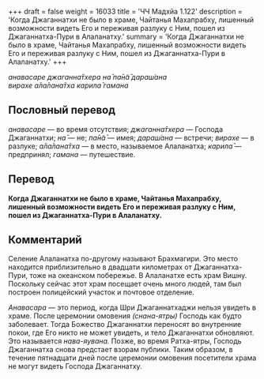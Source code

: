 +++
draft = false
weight = 16033
title = 'ЧЧ Мадхйа 1.122'
description = 'Когда Джаганнатхи не было в храме, Чайтанья Махапрабху, лишенный возможности видеть Его и переживая разлуку с Ним, пошел из Джаганнатха-Пури в Алаланатху.'
summary = 'Когда Джаганнатхи не было в храме, Чайтанья Махапрабху, лишенный возможности видеть Его и переживая разлуку с Ним, пошел из Джаганнатха-Пури в Алаланатху.'
+++

_анавасаре джаганна̄тхера на̄ па̄н̃а̄ дараш́ана  
вирахе а̄ла̄лана̄тха карила̄ гамана_

## Пословный перевод

_анавасаре_ — во время отсутствия; _джаганна̄тхера_ — Господа Джаганнатхи; _на̄_ — не; _па̄н̃а̄_ — имея; _дараш́ана_ — встречи; _вирахе_ — в разлуке; _а̄ла̄лана̄тха_ — в место, называемое Алаланатха; _карила̄_ — предпринял; _гамана_ — путешествие.

## Перевод

**Когда Джаганнатхи не было в храме, Чайтанья Махапрабху, лишенный возможности видеть Его и переживая разлуку с Ним, пошел из Джаганнатха-Пури в Алаланатху.**

## Комментарий

Селение Алаланатха по-другому называют Брахмагири. Это место находится приблизительно в двадцати километрах от Джаганнатха-Пури, тоже на океанском побережье. В Алаланатхе есть храм Вишну. Поскольку сейчас этот храм посещает очень много людей, там был построен полицейский участок и почтовое отделение.

_Анавасара —_ это период, когда Шри Джаганнатхаджи нельзя увидеть в храме. После церемонии омовения _(снана-ятры)_ Господь как будто заболевает. Тогда Божество Джаганнатхи переносят во внутренние покои, где Его никто не может увидеть, и тело Джаганнатхи обновляют. Это называется _нава-яувана._ Позже, во время Ратха-ятры, Господь Джаганнатха снова предстает взорам публики. Таким образом, в течение пятнадцати дней после церемонии омовения посетители храма не могут видеть Господа Джаганнатху.
